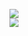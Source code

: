 [![](https://img.shields.io/badge/Made%20With-Github%20Spray-lightgrey.svg?style=for-the-badge&logo=github)](https://github.com/Annihil/github-spray#9171)  
[![](https://i.imgur.com/2DrTn0Z.gif)](https://github.com/Annihil/github-spray)